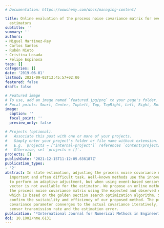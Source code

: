 ```yaml
---
# Documentation: https://wowchemy.com/docs/managing-content/

title: Online evaluation of the process noise covariance matrix for event-based state
  estimators
subtitle: ''
summary: ''
authors:
- Miguel Martínez-Rey
- Carlos Santos
- Rubén Nieto
- Cristina Losada
- Felipe Espinosa
tags: []
categories: []
date: '2019-06-01'
lastmod: 2021-09-02T13:45:57+02:00
featured: false
draft: false

# Featured image
# To use, add an image named `featured.jpg/png` to your page's folder.
# Focal points: Smart, Center, TopLeft, Top, TopRight, Left, Right, BottomLeft, Bottom, BottomRight.
image:
  caption: ''
  focal_point: ''
  preview_only: false

# Projects (optional).
#   Associate this post with one or more of your projects.
#   Simply enter your project's folder or file name without extension.
#   E.g. `projects = ["internal-project"]` references `content/project/deep-learning/index.md`.
#   Otherwise, set `projects = []`.
projects: []
publishDate: '2021-12-15T11:12:09.636187Z'
publication_types:
- '2'
abstract: In state estimation, adjusting the process noise covariance matrix is an
  important and often difficult task. Well-known methods use the innovation vector
  to perform an adaptive adjustment, but when using event-based sensors, the innovation
  vector is not available for the estimator. We propose an online method for adjusting
  the process noise covariance matrix using the expected and observed event rates,
  which is based on the golden section search optimization algorithm. Simulation results
  confirm the suitability and efficiency of our proposed method. The process noise
  covariance parameter converges to the actual covariance iteratively, reducing the
  sensor transmission rate and the estimation error.
publication: '*International Journal for Numerical Methods in Engineering*'
doi: 10.1002/nme.6131
---
```

